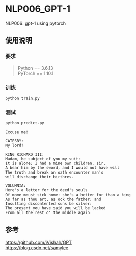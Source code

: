 # NLP006_GPT-1
NLP006: gpt-1 using pytorch

## 使用说明
### 要求
> Python == 3.6.13 \
> PyTorch == 1.10.1
### 训练
```shell script
python train.py
```
### 测试
```shell script
python predict.py  
```
```
Excuse me!

CATESBY:
My lord?

KING RICHARD III:
Madam, he subject of you my suit:
It is alone; I had a mine own children, sir,
A bear him by the sword, and I would not have will
The truth and break an oath encounter man's
will dischange their birthres.

VOLUMNIA:
Here's a letter for the deed's souls
Of mome moust sick home: she's a better for than a king
As far as thou art, as ock the father; and
Insulting discontented suns be silver:
The present you have said you will be lacked
From all the rest o' the middle again
```
## 参考
https://github.com/iVishalr/GPT   
https://blog.csdn.net/samylee  
